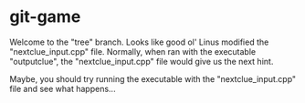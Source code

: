 git-game
========

Welcome to the "tree" branch. Looks like good ol' 
Linus modified the "nextclue_input.cpp" file. Normally,
when ran with the executable "outputclue", the
"nextclue_input.cpp" file would give us the next hint.

Maybe, you should try running the executable with the
"nextclue_input.cpp" file and see what happens...

